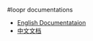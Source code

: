 #loopr documentations

- [English Documentataion](https://loopring.github.io/loopr/english)
- [中文文档](https://loopring.github.io/loopr/chinese)
